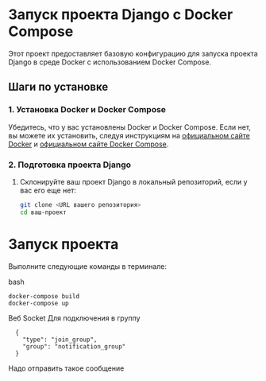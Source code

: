 

# Запуск проекта Django с Docker Compose

Этот проект предоставляет базовую конфигурацию для запуска проекта Django в среде Docker с использованием Docker Compose.

## Шаги по установке

### 1. Установка Docker и Docker Compose

Убедитесь, что у вас установлены Docker и Docker Compose. Если нет, вы можете их установить, следуя инструкциям на [официальном сайте Docker](https://docs.docker.com/get-docker/) и [официальном сайте Docker Compose](https://docs.docker.com/compose/install/).

### 2. Подготовка проекта Django

1. Склонируйте ваш проект Django в локальный репозиторий, если у вас его еще нет:

   ```bash
   git clone <URL вашего репозитория>
   cd ваш-проект
   

# Запуск проекта
Выполните следующие команды в терминале:

bash

    docker-compose build
    docker-compose up



Веб Socket Для подключения в группу

      {
        "type": "join_group",
        "group": "notification_group"
      }
Надо отправить такое сообщение

